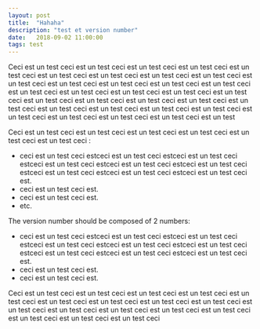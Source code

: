 ```yaml
---
layout: post
title:  "Hahaha"
description: "test et version number"
date:   2018-09-02 11:00:00
tags: test
---
```


Ceci est un test ceci est un test ceci est un test ceci est un test ceci est un test ceci est un test ceci est un test ceci est un test ceci est un test ceci est un test ceci est un test ceci est un test ceci est un test ceci est un test ceci est un test ceci est un test ceci est un test ceci est un test ceci est un test ceci est un test ceci est un test ceci est un test ceci est un test ceci est un test ceci est un test ceci est un test ceci est un test ceci est un test ceci est un test ceci est un test ceci est un test ceci est un test ceci est un test

Ceci est un test ceci est un test ceci est un test ceci est un test ceci est un test ceci est un test ceci :

* ceci est un test ceci estceci est un test ceci estceci est un test ceci estceci est un test ceci estceci est un test ceci estceci est un test ceci estceci est un test ceci estceci est un test ceci estceci est un test ceci est.
* ceci est un test ceci est.
* ceci est un test ceci est.
* etc.

The version number should be composed of 2 numbers:

* ceci est un test ceci estceci est un test ceci estceci est un test ceci estceci est un test ceci estceci est un test ceci estceci est un test ceci estceci est un test ceci estceci est un test ceci estceci est un test ceci est.
* ceci est un test ceci est.
* ceci est un test ceci est.

Ceci est un test ceci est un test ceci est un test ceci est un test ceci est un test ceci est un test ceci est un test ceci est un test ceci est un test ceci est un test ceci est un test ceci est un test ceci est un test ceci est un test ceci est un test ceci est un test ceci est un test ceci
